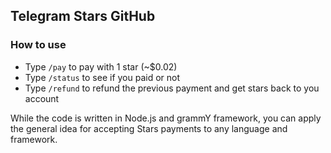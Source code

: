 ## Telegram Stars GitHub

### How to use
- Type `/pay` to pay with 1 star (~$0.02)
- Type `/status` to see if you paid or not
- Type `/refund` to refund the previous payment and get stars back to you account

While the code is written in Node.js and grammY framework, you can apply the general idea for accepting Stars payments to any language and framework.
